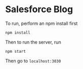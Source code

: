 # Salesforce Blog

To run, perform an npm install first
```
npm install
```

Then to run the server, run
```
npm start
```

Then go to `localhost:3030`
